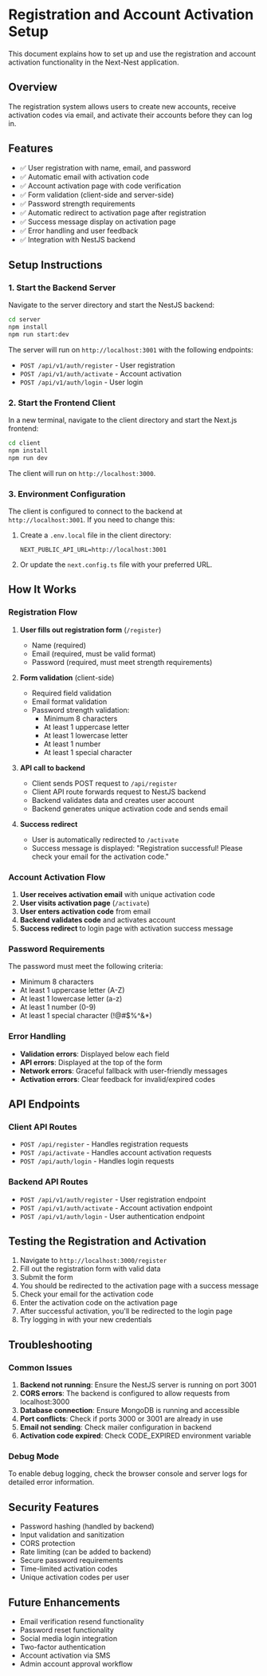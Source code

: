 # Registration and Account Activation Setup

This document explains how to set up and use the registration and account activation functionality in the Next-Nest application.

## Overview

The registration system allows users to create new accounts, receive activation codes via email, and activate their accounts before they can log in.

## Features

- ✅ User registration with name, email, and password
- ✅ Automatic email with activation code
- ✅ Account activation page with code verification
- ✅ Form validation (client-side and server-side)
- ✅ Password strength requirements
- ✅ Automatic redirect to activation page after registration
- ✅ Success message display on activation page
- ✅ Error handling and user feedback
- ✅ Integration with NestJS backend

## Setup Instructions

### 1. Start the Backend Server

Navigate to the server directory and start the NestJS backend:

```bash
cd server
npm install
npm run start:dev
```

The server will run on `http://localhost:3001` with the following endpoints:
- `POST /api/v1/auth/register` - User registration
- `POST /api/v1/auth/activate` - Account activation
- `POST /api/v1/auth/login` - User login

### 2. Start the Frontend Client

In a new terminal, navigate to the client directory and start the Next.js frontend:

```bash
cd client
npm install
npm run dev
```

The client will run on `http://localhost:3000`.

### 3. Environment Configuration

The client is configured to connect to the backend at `http://localhost:3001`. If you need to change this:

1. Create a `.env.local` file in the client directory:
   ```
   NEXT_PUBLIC_API_URL=http://localhost:3001
   ```

2. Or update the `next.config.ts` file with your preferred URL.

## How It Works

### Registration Flow

1. **User fills out registration form** (`/register`)
   - Name (required)
   - Email (required, must be valid format)
   - Password (required, must meet strength requirements)

2. **Form validation** (client-side)
   - Required field validation
   - Email format validation
   - Password strength validation:
     - Minimum 8 characters
     - At least 1 uppercase letter
     - At least 1 lowercase letter
     - At least 1 number
     - At least 1 special character

3. **API call to backend**
   - Client sends POST request to `/api/register`
   - Client API route forwards request to NestJS backend
   - Backend validates data and creates user account
   - Backend generates unique activation code and sends email

4. **Success redirect**
   - User is automatically redirected to `/activate`
   - Success message is displayed: "Registration successful! Please check your email for the activation code."

### Account Activation Flow

1. **User receives activation email** with unique activation code
2. **User visits activation page** (`/activate`)
3. **User enters activation code** from email
4. **Backend validates code** and activates account
5. **Success redirect** to login page with activation success message

### Password Requirements

The password must meet the following criteria:
- Minimum 8 characters
- At least 1 uppercase letter (A-Z)
- At least 1 lowercase letter (a-z)
- At least 1 number (0-9)
- At least 1 special character (!@#$%^&*)

### Error Handling

- **Validation errors**: Displayed below each field
- **API errors**: Displayed at the top of the form
- **Network errors**: Graceful fallback with user-friendly messages
- **Activation errors**: Clear feedback for invalid/expired codes

## API Endpoints

### Client API Routes

- `POST /api/register` - Handles registration requests
- `POST /api/activate` - Handles account activation requests
- `POST /api/auth/login` - Handles login requests

### Backend API Routes

- `POST /api/v1/auth/register` - User registration endpoint
- `POST /api/v1/auth/activate` - Account activation endpoint
- `POST /api/v1/auth/login` - User authentication endpoint

## Testing the Registration and Activation

1. Navigate to `http://localhost:3000/register`
2. Fill out the registration form with valid data
3. Submit the form
4. You should be redirected to the activation page with a success message
5. Check your email for the activation code
6. Enter the activation code on the activation page
7. After successful activation, you'll be redirected to the login page
8. Try logging in with your new credentials

## Troubleshooting

### Common Issues

1. **Backend not running**: Ensure the NestJS server is running on port 3001
2. **CORS errors**: The backend is configured to allow requests from localhost:3000
3. **Database connection**: Ensure MongoDB is running and accessible
4. **Port conflicts**: Check if ports 3000 or 3001 are already in use
5. **Email not sending**: Check mailer configuration in backend
6. **Activation code expired**: Check CODE_EXPIRED environment variable

### Debug Mode

To enable debug logging, check the browser console and server logs for detailed error information.

## Security Features

- Password hashing (handled by backend)
- Input validation and sanitization
- CORS protection
- Rate limiting (can be added to backend)
- Secure password requirements
- Time-limited activation codes
- Unique activation codes per user

## Future Enhancements

- Email verification resend functionality
- Password reset functionality
- Social media login integration
- Two-factor authentication
- Account activation via SMS
- Admin account approval workflow
